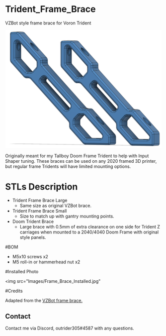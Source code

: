 # Trident_Frame_Brace
VZBot style frame brace for Voron Trident

<img src="Images/Trident_Frame_Brace.png" width="700">

Originally meant for my Tallboy Doom Frame Trident to help with Input Shaper tuning. These braces can be used on any 2020 framed 3D printer, but regular frame Tridents will have limited mounting options. 

# STLs Description

- Trident Frame Brace Large
	- Same size as original VZBot brace.
- Trident Frame Brace Small
	- Size to match up with gantry mounting points.
- Doom Trident Brace
	- Large brace with 0.5mm of extra clearance on one side for Trident Z carriages when mounted to a 2040/4040 Doom Frame with original style panels. 
	
#BOM

- M5x10 screws x2
- M5 roll-in or hammerhead nut x2

#Installed Photo

<img src="Images/Frame_Brace_Installed.jpg"

#Credits

Adapted from the <a href="https://github.com/VzBoT3D/VzBoT-Vz330/tree/master/Assemblies%20BOM%20and%20STL/Frame"> VZBot frame brace. </a> 

## Contact

Contact me via Discord, outrider305#4587 with any questions.
